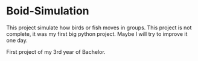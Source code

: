 # Boid-Simulation

This project simulate how birds or fish moves in groups. This project is not complete, it was my first big python project. Maybe I will try to improve it one day.

First project of my 3rd year of Bachelor.
